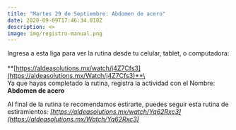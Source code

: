 ```yaml
---
title: "Martes 29 de Septiembre: Abdomen de acero"
date: 2020-09-09T17:46:34.018Z
description: <>
image: img/registro-manual.png
---
```

Ingresa a esta liga para ver la rutina desde tu celular, tablet, o computadora:\
\
**[https://aldeasolutions.mx/​watch/j4Z7Cfs3](https://aldeasolutions.mx/Watch/j4Z7Cfs3)**\
\
Ya que hayas completado la rutina, registra la actividad con el Nombre: **Abdomen de acero**

Al final de la rutina te recomendamos estirarte, puedes seguir esta rutina de estiramientos: *[https://aldeasolutions.mx/​watch/Yq62Rxc3](https://aldeasolutions.mx/Watch/Yq62Rxc3)*